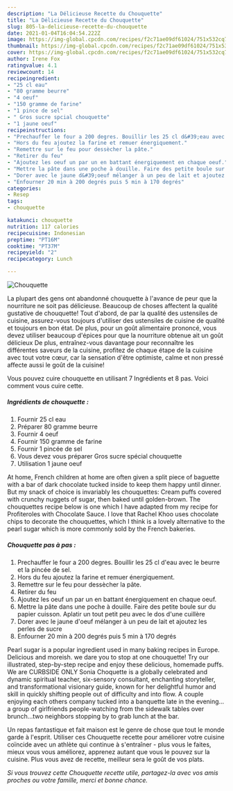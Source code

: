 ```yaml
---
description: "La Délicieuse Recette du Chouquette"
title: "La Délicieuse Recette du Chouquette"
slug: 805-la-delicieuse-recette-du-chouquette
date: 2021-01-04T16:04:54.222Z
image: https://img-global.cpcdn.com/recipes/f2c71ae09df61024/751x532cq70/chouquette-photo-principale-de-la-recette.jpg
thumbnail: https://img-global.cpcdn.com/recipes/f2c71ae09df61024/751x532cq70/chouquette-photo-principale-de-la-recette.jpg
cover: https://img-global.cpcdn.com/recipes/f2c71ae09df61024/751x532cq70/chouquette-photo-principale-de-la-recette.jpg
author: Irene Fox
ratingvalue: 4.1
reviewcount: 14
recipeingredient:
- "25 cl eau"
- "80 gramme beurre"
- "4 oeuf"
- "150 gramme de farine"
- "1 pince de sel"
- " Gros sucre spcial chouquette"
- "1 jaune oeuf"
recipeinstructions:
- "Prechauffer le four a 200 degres. Bouillir les 25 cl d&#39;eau avec le beurre et la pincée de sel."
- "Hors du feu ajoutez la farine et remuer énergiquement."
- "Remettre sur le feu pour dessècher la pâte."
- "Retirer du feu"
- "Ajoutez les oeuf un par un en battant énergiquement en chaque oeuf."
- "Mettre la pâte dans une poche à douille. Faire des petite boule sur du papier cuisson. Aplatir un tout petit peu avec le dos d&#39;une cuillère"
- "Dorer avec le jaune d&#39;oeuf mélanger à un peu de lait et ajoutez les perles de sucre"
- "Enfourner 20 min à 200 degrés puis 5 min à 170 degrés"
categories:
- Resep
tags:
- chouquette

katakunci: chouquette 
nutrition: 117 calories
recipecuisine: Indonesian
preptime: "PT16M"
cooktime: "PT37M"
recipeyield: "2"
recipecategory: Lunch

---
```



![Chouquette](https://img-global.cpcdn.com/recipes/f2c71ae09df61024/751x532cq70/chouquette-photo-principale-de-la-recette.jpg)

La plupart des gens ont abandonné chouquette à l'avance de peur que la nourriture ne soit pas délicieuse. Beaucoup de choses affectent la qualité gustative de chouquette! Tout d'abord, de par la qualité des ustensiles de cuisine, assurez-vous toujours d'utiliser des ustensiles de cuisine de qualité et toujours en bon état. De plus, pour un goût alimentaire prononcé, vous devez utiliser beaucoup d'épices pour que la nourriture obtenue ait un goût délicieux De plus, entraînez-vous davantage pour reconnaître les différentes saveurs de la cuisine, profitez de chaque étape de la cuisine avec tout votre cœur, car la sensation d'être optimiste, calme et non pressé affecte aussi le goût de la cuisine!

<!--inarticleads1-->

Vous pouvez cuire chouquette en utilisant 7 Ingrédients et 8 pas. Voici comment vous cuire cette.

##### Ingrédients de chouquette :

1. Fournir 25 cl eau
1. Préparer 80 gramme beurre
1. Fournir 4 oeuf
1. Fournir 150 gramme de farine
1. Fournir 1 pincée de sel
1. Vous devez vous préparer  Gros sucre spécial chouquette
1. Utilisation 1 jaune oeuf


At home, French children at home are often given a split piece of baguette with a bar of dark chocolate tucked inside to keep them happy until dinner. But my snack of choice is invariably les chouquettes: Cream puffs covered with crunchy nuggets of sugar, then baked until golden-brown. The chouquettes recipe below is one which I have adapted from my recipe for Profiteroles with Chocolate Sauce. I love that Rachel Khoo uses chocolate chips to decorate the chouquettes, which I think is a lovely alternative to the pearl sugar which is more commonly sold by the French bakeries. 

<!--inarticleads2-->

##### Chouquette pas à pas :

1. Prechauffer le four a 200 degres. Bouillir les 25 cl d&#39;eau avec le beurre et la pincée de sel.
1. Hors du feu ajoutez la farine et remuer énergiquement.
1. Remettre sur le feu pour dessècher la pâte.
1. Retirer du feu
1. Ajoutez les oeuf un par un en battant énergiquement en chaque oeuf.
1. Mettre la pâte dans une poche à douille. Faire des petite boule sur du papier cuisson. Aplatir un tout petit peu avec le dos d&#39;une cuillère
1. Dorer avec le jaune d&#39;oeuf mélanger à un peu de lait et ajoutez les perles de sucre
1. Enfourner 20 min à 200 degrés puis 5 min à 170 degrés


Pearl sugar is a popular ingredient used in many baking recipes in Europe. Delicious and moreish. we dare you to stop at one chouquette! Try our illustrated, step-by-step recipe and enjoy these delicious, homemade puffs. We are CURBSIDE ONLY Sonia Choquette is a globally celebrated and dynamic spiritual teacher, six-sensory consultant, enchanting storyteller, and transformational visionary guide, known for her delightful humor and skill in quickly shifting people out of difficulty and into flow. A couple enjoying each others company tucked into a banquette late in the evening…a group of girlfriends people-watching from the sidewalk tables over brunch…two neighbors stopping by to grab lunch at the bar. 

<!--inarticleads1-->

<p>
Un repas fantastique et fait maison est le genre de chose que tout le monde garde à l'esprit. Utiliser ces Chouquette recette pour améliorer votre cuisine coïncide avec un athlète qui continue à s'entraîner - plus vous le faites, mieux vous vous améliorez, apprenez autant que vous le pouvez sur la cuisine. Plus vous avez de recette, meilleur sera le goût de vos plats.
</p>

<p>
<i>Si vous trouvez cette Chouquette recette utile, partagez-la avec vos amis proches ou votre famille, merci et bonne chance.</i>
</p>
